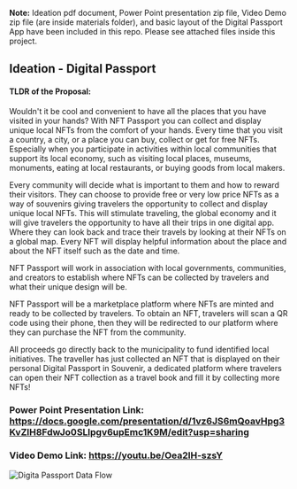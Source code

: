 **Note:** Ideation pdf document, Power Point presentation zip file, Video Demo zip file (are inside materials folder), and basic layout of the Digital Passport App have been included in this repo. Please see attached files inside this project.


## Ideation -  Digital Passport

#### TLDR of the Proposal:

Wouldn't it be cool and convenient to have all the places that you have visited in your hands? With NFT Passport you can collect and display unique local NFTs from the comfort of your hands.
Every time that you visit a country, a city, or a place you can buy, collect or get for free NFTs. Especially when you participate in activities within local communities that support its local economy, such as visiting local places, museums, monuments, eating at local restaurants, or buying goods from local makers.

Every community will decide what is important to them and how to reward their visitors. They can choose to provide free or very low price NFTs as a way of souvenirs giving travelers the opportunity to collect and display unique local NFTs.
This will stimulate traveling, the global economy and it will give travelers the opportunity to have all their trips in one digital app. Where they can look back and trace their travels by looking at their NFTs on a global map. Every NFT will display helpful information about the place and about the NFT itself such as the date and time.

NFT Passport will work in association with local governments, communities, and creators to establish where NFTs can be collected by travelers and what their unique design will be.

NFT Passport will be a marketplace platform where NFTs are minted and ready to be collected by travelers. To obtain an NFT, travelers will scan a QR code using their phone, then they will be redirected to our platform where they can purchase the NFT from the community.


  All proceeds go directly back to the municipality to fund identified local initiatives. The traveller has just collected an NFT that is displayed on their personal Digital Passport in Souvenir, a dedicated platform where travelers can open their NFT collection as a travel book and fill it by collecting more NFTs!


### Power Point Presentation Link: https://docs.google.com/presentation/d/1vz6JS6mQoavHpg3KvZlH8FdwJo0SLlpgv6upEmc1K9M/edit?usp=sharing

### Video Demo Link: https://youtu.be/Oea2lH-szsY


![Digita Passport Data Flow](“3DTest.png”)

